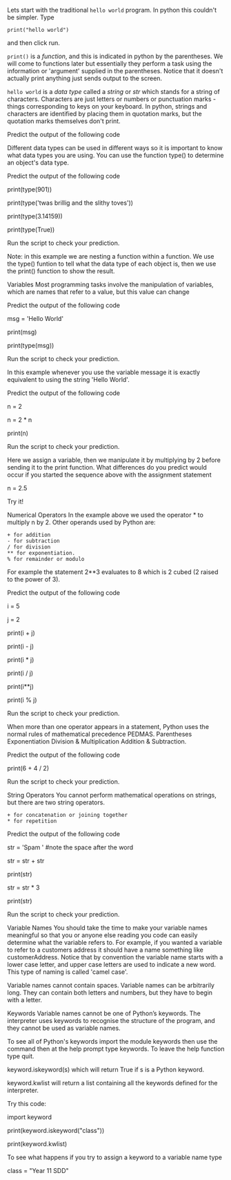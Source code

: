 Lets start with the traditional `hello world` program.
In python this couldn't be simpler. Type

`print("hello world")`

and then click run.

`print()` is a *function*, and this is indicated in python by the parentheses. We will come to functions later but essentially they perform a task using the information or 'argument' supplied in the parentheses. Notice that it doesn't actually print anything just sends output to the screen.

`hello world` is a *data type* called a *string* or *str* which stands for
 a string of characters.  Characters are just letters or numbers or
 punctuation marks - things corresponding to keys on your keyboard.
 In python, strings and characters are identified by placing them in quotation marks, but the quotation marks themselves don't print.

Predict the output of the following code


Different data types can be used in different ways so it is important to know what data types you are using. You can use the function type() to determine an object's data type.

Predict the output of the following code

print(type(901))

print(type('twas brillig and the slithy toves'))

print(type(3.14159))

print(type(True))

Run the script to check your prediction.

Note: in this example we are nesting a function within a function.  We use the type() funtion to tell what the data type of each object is, then we use the print() function to show the result.

Variables
Most programming tasks involve the manipulation of variables, which are names that refer to a value, but this value can change

Predict the output of the following code

msg = 'Hello World'

print(msg)

print(type(msg))

Run the script to check your prediction.

In this example whenever you use the variable message it is exactly equivalent to using the string 'Hello World'.

Predict the output of the following code

n = 2

n = 2 * n

print(n)

Run the script to check your prediction.

Here we assign a variable, then we manipulate it  by multiplying by 2 before sending it to the print function. What differences do you predict would occur if you started the sequence above with the assignment statement

n = 2.5

Try it!

Numerical Operators
In the example above we used the operator * to multiply n by 2.  Other operands used by Python are:

    + for addition
    - for subtraction
    / for division
    ** for exponentiation.
    % for remainder or modulo


For example the statement 2**3 evaluates to 8 which is 2 cubed (2 raised to the power of 3).

Predict the output of the following code

i = 5

j = 2


print(i + j)

print(i - j)

print(i * j)

print(i / j)

print(i**j)

print(i % j)

Run the script to check your prediction.

When more than one operator appears in a statement, Python uses the normal rules of mathematical precedence PEDMAS. Parentheses Exponentiation Division & Multiplication Addition & Subtraction.


Predict the output of the following code

print(6 + 4 / 2)

Run the script to check your prediction.

String Operators
You cannot perform mathematical operations on strings, but there are two string operators.

    + for concatenation or joining together
    * for repetition


Predict the output of the following code

str = 'Spam ' #note the space after the word

str = str + str

print(str)

str = str * 3

print(str)

Run the script to check your prediction.

Variable Names
You should take the time to make your variable names meaningful so that you or anyone else reading you code can easily determine what the variable refers to. For example, if you wanted a variable to refer to a customers address it should have a name something like customerAddress. Notice that by convention the variable name starts with a lower case letter, and upper case letters are used to indicate a new word. This type of naming is called 'camel case'.

Variable names cannot contain spaces. Variable names can be arbitrarily long. They can contain both letters and numbers, but they have to begin with a letter.

Keywords
Variable names cannot be one of Python’s keywords. The interpreter uses keywords to recognise the structure of the program, and they cannot be used as variable names.

To see all of Python's keywords import the module keywords then use the command
 then at the help prompt type keywords. To leave the help function type quit.

keyword.iskeyword(s) which will return True if s is a Python keyword.

keyword.kwlist will return a list containing all the keywords defined for the interpreter.

Try this code:

import keyword


print(keyword.iskeyword("class"))


print(keyword.kwlist)


To see what happens if you try to assign a keyword to a variable name type

class = "Year 11 SDD"



</html>